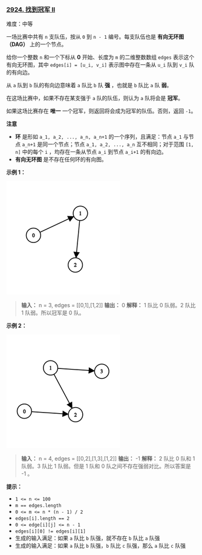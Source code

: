 ### [2924\. 找到冠军 II](https://leetcode.cn/problems/find-champion-ii/)

难度：中等

一场比赛中共有 `n` 支队伍，按从 `0` 到  `n - 1` 编号。每支队伍也是 **有向无环图（DAG）** 上的一个节点。

给你一个整数 `n` 和一个下标从 **0** 开始、长度为 `m` 的二维整数数组 `edges` 表示这个有向无环图，其中 `edges[i] = [u_i, v_i]` 表示图中存在一条从 `u_i` 队到 `v_i` 队的有向边。

从 `a` 队到 `b` 队的有向边意味着 `a` 队比 `b` 队 **强** ，也就是 `b` 队比 `a` 队 **弱**。

在这场比赛中，如果不存在某支强于 `a` 队的队伍，则认为 `a` 队将会是 **冠军**。

如果这场比赛存在 **唯一** 一个冠军，则返回将会成为冠军的队伍。否则，返回 `-1`。

**注意**

- **环** 是形如 `a_1, a_2, ..., a_n, a_n+1` 的一个序列，且满足：节点 `a_1` 与节点 `a_n+1` 是同一个节点；节点 `a_1, a_2, ..., a_n` 互不相同；对于范围 `[1, n]` 中的每个 `i` ，均存在一条从节点 `a_i` 到节点 `a_i+1` 的有向边。
- **有向无环图** 是不存在任何环的有向图。

**示例 1：**

![](./assets/img/Question2924_01.png)

> **输入：** n = 3, edges = \[[0,1],[1,2]]
> **输出：** 0
> **解释：** 1 队比 0 队弱。2 队比 1 队弱。所以冠军是 0 队。

**示例 2：**

![](./assets/img/Question2924_02.png)

> **输入：** n = 4, edges = \[[0,2],[1,3],[1,2]]
> **输出：** -1
> **解释：** 2 队比 0 队和 1 队弱。3 队比 1 队弱。但是 1 队和 0 队之间不存在强弱对比。所以答案是 -1 。

**提示：**

- `1 <= n <= 100`
- `m == edges.length`
- `0 <= m <= n * (n - 1) / 2`
- `edges[i].length == 2`
- `0 <= edge[i][j] <= n - 1`
- `edges[i][0] != edges[i][1]`
- 生成的输入满足：如果 `a` 队比 `b` 队强，就不存在 `b` 队比 `a` 队强
- 生成的输入满足：如果 `a` 队比 `b` 队强，`b` 队比 `c` 队强，那么 `a` 队比 `c` 队强
